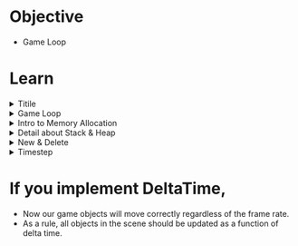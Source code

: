 # Objective
- Game Loop



# Learn

<!--Start Accordion -->
<details>
  <summary>Titile</summary>

# Subtitle

</details>
<!--End Accordion -->

<!--Start Accordion -->
<details>
  <summary>Game Loop</summary>

# Objective 
- What is Game Loop
- 3.14

# What is a game loop
- Game Loop is Infinite Loop (usually target as 60 Frame Per Second)
- - Process Input
- - Update Game
- - Render
- ![Gmae Loop](../images/002_What_is_a_game_loop.jpg)

# Tips
- Game class is respnsible for game loop 
- Use double buffering for rendering process

# Code
- Initialize(){} => Window, Renderer from SDL

# SDL Functions
- SDL_CreateWindow(title, x, y, width, height, flag for some style)
- SDL_CreateRenderer(window, index of monitor, 0) 
- - -1 = default
- - 0 = nothing
- SDL_RenderClear for buffering renderer with front/back buffer
</details>
<!--End Accordion -->

<!--Start Accordion -->
<details>
  <summary>Intro to Memory Allocation</summary>

# Objective
- Heap & Stack
- 3.15, 3.16

# Heap
- new keyword is for heap allocation => ex: <code>Game *game = new Game();</code>
- Need to use pointer with heap if you want to use bigger object for much more memory.
- you need to deallocate the memory for heap => ex: <code>delete game;</code>

# Stack
- Limited memory usage from OS, usually few MBs => Ex: <code>Game game;</code>)
- Access with "." => Ex: <code>game.Initialize(WINDOW_WIDTH, WINDOW_HEIGHT);</code>
- Don't have to deallocate the object

</details>
<!--End Accordion -->


<!--Start Accordion -->
<details>
  <summary>Detail about Stack & Heap</summary>

# Stack
- In the stack, the allocation happens on contiguous blocks of memory
- The size of memory to be allocated is known to the compiler
- The stack has a fixed size (OS-dependent)
- We don't have to worry about memory allocation/deallocation of stack variables
 
 ## Code Example
```cpp
void SomeFunction() {
    // Creates an object in the stack
    Enemy enemy;

    enemy.Jump();
    enemy.Run(20);
    enemy.LookLeft();
} // Scope ends, object is automatically destroyed
```

# Heap
- In the heap, memory is allocated dynamically and it's usually not contiguous
- The heap has no fixed-size restrictions, but heap handling is slower than stack handling
- The programmer is responsible for remembering to deallocate the object in memory

## Code Example
```cpp
void SomeFunction() {
    // Creates an object in the heap using the "new" keyword
    Enemy* enemy = new Enemy();

    enemy->Jump();
    enemy->Run(20);
    enemy->LookLeft();

    // We need to explicitly "delete" the object
    delete enemy;
} 
```


</details>
<!--End Accordion -->



<!--Start Accordion -->
<details>
  <summary>New & Delete</summary>

# Objective
- Learn more about new & delete
- 3.17

# What is happening inside new & delete?
- new => Memory allocation (malloc) & Initialization (constructor)
- delete => Deinitialization (destructor) & Deallocation (free)

# The new keyword will:
- allocate (malloc) the necessary memory for the object
- initialize (call the appropriate constructor) for that object

# The delete keyword will
- deinitialize the object by calling the destructor
- deallocate (free) the memory resources allocated by the object

## Code Example
```cpp
void SomeFunction() {
    // Creates an object in the heap using the "new" keyword
    Enemy* enemy = new Enemy();

    enemy->Jump();
    enemy->Run(20);
    enemy->LookLeft();

    // We need to explicitly "delete" the object
    delete enemy;
} 
```

# Pointers
## Raw Pointers 

### Code Example
```cpp
void Run() {
    Enemy* e = new Enemy;

    // Here we can use the object

    delete e;
}
```

## Smart Pointers
- Modern C++ uses smart pointers to help programmers with the issue of having to remember to manually destroy objects.

### Code Example
```cpp
// We will not learn about smart pointers in this introductory course
```

</details>
<!--End Accordion -->


<!--Start Accordion -->
<details>
  <summary>Timestep</summary>

# Objective
- Understand delay & DeltaTime Method
- 3.18
- 
# DeltaTime
- DeltaTime is the amount elapsed since the last frame.
- We don't think how many pixels per frame... but instead we think how many pixels per second.

## Code Example
```cpp
// difference in ticks from last frame converted to seconds
float deltaTime = (SDL_GetTicks() - ticksLastFrame) / 1000.0f;

// ...
// ...
// ...

// the projectile will move 20 pixels per second
projectile.position.x += 20 * deltaTime; // performance is different from machine to machine
```
</details>

# If you implement DeltaTime,
- Now our game objects will move correctly regardless of the frame rate.
- As a rule, all objects in the scene should be updated as a function of delta time.

<!--End Accordion -->










